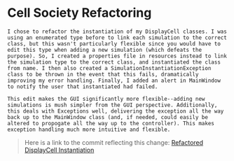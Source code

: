 Cell Society Refactoring
===================

	I chose to refactor the instantiation of my DisplayCell classes. I was using an enumerated type before to link each simulation to the correct class, but this wasn't particularly flexible since you would have to edit this type when adding a new simulation (which defeats the purpose). So, I created a properties file in resources instead to link the simulation type to the correct class, and instantiated the class from name. I then also created a SimulationInstantiationException class to be thrown in the event that this fails, dramatically improving my error handling. Finally, I added an alert in MainWindow to notify the user that instantiated had failed.

	This edit makes the GUI significantly more flexible--adding new simulations is mush simpler from the GUI perspective. Additionally, this deals with Exceptions well, delivering the exception all the way back up to the MainWindow class (and, if needed, could easily be altered to propogate all the way up to the controller). This makes exception handling much more intuitive and flexible.

> Here is a link to the commit reflecting this change: 
[Refactored DisplayCell Instantiation](https://git.cs.duke.edu/CompSci308_2016Fall/cellsociety_team11/commit/5c6bf84ab26fd4bcdcbf63b38a5a66474034bd8b)
